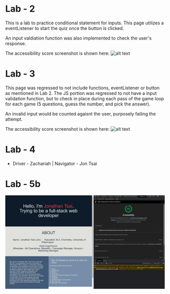 # Lab - 2

This is a lab to practice conditional statement for inputs. This page utilizes a eventListener to start the quiz once the button is clicked.

An input valdiation function was also implemented to check the user's response.

The accessibility score screenshot is shown here:
![alt text](img/lab_2.PNG)

# Lab - 3

This page was regressed to not include functions, eventListener or button as mentioned in Lab 2. The JS portion was regressed to not have a input validation function, but to check in place during each pass of the game loop for each game (5 questions, guess the number, and pick the answer).

An invalid input would be counted agaisnt the user, purposely failing the attempt.

The accessibility score screenshot is shown here:
![alt text](img/lab_03.png)

# Lab - 4

* Driver - Zachariah | Navigator - Jon Tsai

# Lab - 5b
![alt text](img/lab_05b.PNG)